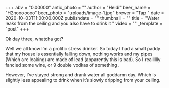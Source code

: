 +++
abv = "0.00000"
antic_photo = ""
author = "Heidi"
beer_name = "H2nooooooo"
beer_photo = "uploads/image-1.jpg"
brewer = "Tap "
date = 2020-10-03T11:00:00.000Z
publishdate = ""
thumbnail = ""
title = "Water leaks from the ceiling and you also have to drink it "
video = ""
_template = "post"
+++

Ok day three, whatcha got? 

Well we all know I’m a prolific stress drinker. So today I had a small paddy that my house is essentially falling down, nothing works and my pipes (Which are leaking) are made of lead (apparently this is bad). So I realllllly fancied some wine, or 9 double vodkas of something . 

However, I’ve stayed strong and drank water all goddamn day. Which is slightly less appealing to drink when it’s slowly dripping from your ceiling. 

